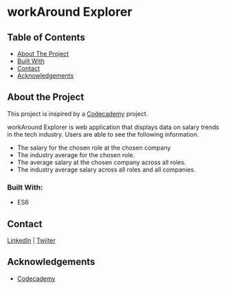 # workAround Explorer

## Table of Contents
- [About The Project](about-the-project)
- [Built With](built-with)
- [Contact](contact)
- [Acknowledgements](acknowledgements)

## About the Project
This project is inspired by a [Codecademy](https://www.codecademy.com) project.

workAround Explorer is web application that displays data on salary trends in the tech industry. Users are able to see the following information. 
- The salary for the chosen role at the chosen company
- The industry average for the chosen role.
- The average salary at the chosen company across all roles.
- The industry average salary across all roles and all companies.

### Built With:
- ES6

## Contact
[LinkedIn](https://www.linkedin.com/in/johnnnorman/) | [Twiiter](https://twitter.com/JohnIsNorman)

## Acknowledgements
- [Codecademy](https://www.codecademy.com)